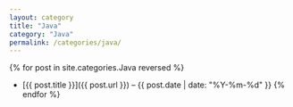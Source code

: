 ```yaml
---
layout: category
title: "Java"
category: "Java"
permalink: /categories/java/
---
```



{% for post in site.categories.Java reversed %}
- [{{ post.title }}]({{ post.url }}) – {{ post.date | date: "%Y-%m-%d" }}
{% endfor %}